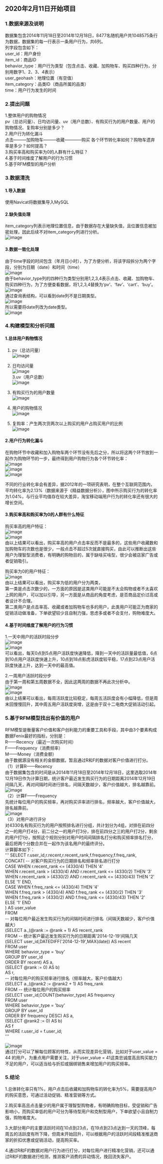 ## 2020年2月11日开始项目
### 1.数据来源及说明
数据集包含2014年11月18日至2014年12月18日，8477名随机用户共1048575条行为数据，数据集的每一行表示一条用户行为，共6列。  
列字段包含如下：  
user_id：用户身份  
item_id：商品ID  
behavior_type：用户行为类型（包含点击、收藏、加购物车、购买四种行为，分别用数字1、2、3、4表示）  
user_geohash：地理位置（有空值）  
item_category：品类ID（商品所属的品类）  
time：用户行为发生的时间  

### 2.提出问题
1.整体用户的购物情况  
pv（总访问量）、日均访问量、uv（用户总数）、有购买行为的用户数量、用户的购物情况、复购率分别是多少？  
2.用户行为转化漏斗  
点击———加购物车———收藏————购买 各个环节转化率如何？购物车遗弃率是多少？如何提高？  
3.购买率高和购买率为0的人群有什么特征？  
4.基于时间维度了解用户的行为习惯  
5.基于RFM模型的用户分析  

### 3.数据清洗
#### 1.导入数据
使用Navicat将数据集导入MySQL  
#### 2.缺失值处理
item_category列表示地理位置信息，由于数据存在大量缺失值，且位置信息被加密处理，因此后续不对item_category列进行分析。  
![image](https://github.com/slackliu/data_analysis/blob/master/%E6%95%B0%E6%8D%AE%E5%88%86%E6%9E%90%E9%A1%B9%E7%9B%AE/%E5%BC%80%E8%AF%BE%E5%90%A7/%E6%B7%98%E5%AE%9D%E7%94%A8%E6%88%B7%E5%88%86%E6%9E%90/images/1.jpg)  
#### 3.数据一致化处理
由于time字段的时间包含（年月日小时），为了方便分析，将该字段拆分为两个字段，分别为日期（date）和时间（time）  
![image](https://github.com/slackliu/data_analysis/blob/master/%E6%95%B0%E6%8D%AE%E5%88%86%E6%9E%90%E9%A1%B9%E7%9B%AE/%E5%BC%80%E8%AF%BE%E5%90%A7/%E6%B7%98%E5%AE%9D%E7%94%A8%E6%88%B7%E5%88%86%E6%9E%90/images/2.jpg)   
由于behavior_type列的四种行为类型分别用1,2,3,4表示点击、收藏、加购物车、购买四种行为，为了方便查看数据，将1,2,3,4替换为‘pv’、‘fav’、‘cart’、‘buy’。  
![image](https://github.com/slackliu/data_analysis/blob/master/%E6%95%B0%E6%8D%AE%E5%88%86%E6%9E%90%E9%A1%B9%E7%9B%AE/%E5%BC%80%E8%AF%BE%E5%90%A7/%E6%B7%98%E5%AE%9D%E7%94%A8%E6%88%B7%E5%88%86%E6%9E%90/images/3.jpg)  
通过查询表结构，可以看到date列不是日期类型。  
![image](https://github.com/slackliu/data_analysis/blob/master/%E6%95%B0%E6%8D%AE%E5%88%86%E6%9E%90%E9%A1%B9%E7%9B%AE/%E5%BC%80%E8%AF%BE%E5%90%A7/%E6%B7%98%E5%AE%9D%E7%94%A8%E6%88%B7%E5%88%86%E6%9E%90/images/4.jpg)  
所以需要将date列改为date类型。  
![image](https://github.com/slackliu/data_analysis/blob/master/%E6%95%B0%E6%8D%AE%E5%88%86%E6%9E%90%E9%A1%B9%E7%9B%AE/%E5%BC%80%E8%AF%BE%E5%90%A7/%E6%B7%98%E5%AE%9D%E7%94%A8%E6%88%B7%E5%88%86%E6%9E%90/images/5.jpg)  

### 4.构建模型和分析问题
#### 1.总体用户购物情况
1. pv（总访问量）  
![image](https://github.com/slackliu/data_analysis/blob/master/%E6%95%B0%E6%8D%AE%E5%88%86%E6%9E%90%E9%A1%B9%E7%9B%AE/%E5%BC%80%E8%AF%BE%E5%90%A7/%E6%B7%98%E5%AE%9D%E7%94%A8%E6%88%B7%E5%88%86%E6%9E%90/images/6.jpg)  

2. 日均访问量  
![image](https://github.com/slackliu/data_analysis/blob/master/%E6%95%B0%E6%8D%AE%E5%88%86%E6%9E%90%E9%A1%B9%E7%9B%AE/%E5%BC%80%E8%AF%BE%E5%90%A7/%E6%B7%98%E5%AE%9D%E7%94%A8%E6%88%B7%E5%88%86%E6%9E%90/images/7.jpg)  
3.uv（用户总数）  
![image](https://github.com/slackliu/data_analysis/blob/master/%E6%95%B0%E6%8D%AE%E5%88%86%E6%9E%90%E9%A1%B9%E7%9B%AE/%E5%BC%80%E8%AF%BE%E5%90%A7/%E6%B7%98%E5%AE%9D%E7%94%A8%E6%88%B7%E5%88%86%E6%9E%90/images/8.jpg)  
4. 有购买行为的用户数量    
![image](https://github.com/slackliu/data_analysis/blob/master/%E6%95%B0%E6%8D%AE%E5%88%86%E6%9E%90%E9%A1%B9%E7%9B%AE/%E5%BC%80%E8%AF%BE%E5%90%A7/%E6%B7%98%E5%AE%9D%E7%94%A8%E6%88%B7%E5%88%86%E6%9E%90/images/9.jpg)  

5. 用户的购物情况  
![image](https://github.com/slackliu/data_analysis/blob/master/%E6%95%B0%E6%8D%AE%E5%88%86%E6%9E%90%E9%A1%B9%E7%9B%AE/%E5%BC%80%E8%AF%BE%E5%90%A7/%E6%B7%98%E5%AE%9D%E7%94%A8%E6%88%B7%E5%88%86%E6%9E%90/images/10.jpg)  

6. 复购率：产生两次货两次以上购买的用户占购买用户的比例  
![image](https://github.com/slackliu/data_analysis/blob/master/%E6%95%B0%E6%8D%AE%E5%88%86%E6%9E%90%E9%A1%B9%E7%9B%AE/%E5%BC%80%E8%AF%BE%E5%90%A7/%E6%B7%98%E5%AE%9D%E7%94%A8%E6%88%B7%E5%88%86%E6%9E%90/images/11.jpg)  

#### 2.用户行为转化漏斗
在购物环节中收藏和加入购物车两个环节没有先后之分，所以将这两个环节放到一起作为购物环节的一步，最终得到用户购物行为各个环节转化率：    
![image](https://github.com/slackliu/data_analysis/blob/master/%E6%95%B0%E6%8D%AE%E5%88%86%E6%9E%90%E9%A1%B9%E7%9B%AE/%E5%BC%80%E8%AF%BE%E5%90%A7/%E6%B7%98%E5%AE%9D%E7%94%A8%E6%88%B7%E5%88%86%E6%9E%90/images/12.jpg)  
![image](https://github.com/slackliu/data_analysis/blob/master/%E6%95%B0%E6%8D%AE%E5%88%86%E6%9E%90%E9%A1%B9%E7%9B%AE/%E5%BC%80%E8%AF%BE%E5%90%A7/%E6%B7%98%E5%AE%9D%E7%94%A8%E6%88%B7%E5%88%86%E6%9E%90/images/13.jpg)  
![image](https://github.com/slackliu/data_analysis/blob/master/%E6%95%B0%E6%8D%AE%E5%88%86%E6%9E%90%E9%A1%B9%E7%9B%AE/%E5%BC%80%E8%AF%BE%E5%90%A7/%E6%B7%98%E5%AE%9D%E7%94%A8%E6%88%B7%E5%88%86%E6%9E%90/images/14.jpg)  

不同的行业转化率会有差异，据2012年的一项研究表明，在整个互联网范围内，平均转化率为2.13%（数据来源于《精益数据分析》），图中所示购买行为的转化率为1.04%，与行业平均值存在较大差异，淘宝移动端用户行为的转化率还有很大的增长空间。  

#### 3.购买率高和购买率为0的人群有什么特征  
购买率高的用户特征：  
![image](https://github.com/slackliu/data_analysis/blob/master/%E6%95%B0%E6%8D%AE%E5%88%86%E6%9E%90%E9%A1%B9%E7%9B%AE/%E5%BC%80%E8%AF%BE%E5%90%A7/%E6%B7%98%E5%AE%9D%E7%94%A8%E6%88%B7%E5%88%86%E6%9E%90/images/15.jpg)  
![image](https://github.com/slackliu/data_analysis/blob/master/%E6%95%B0%E6%8D%AE%E5%88%86%E6%9E%90%E9%A1%B9%E7%9B%AE/%E5%BC%80%E8%AF%BE%E5%90%A7/%E6%B7%98%E5%AE%9D%E7%94%A8%E6%88%B7%E5%88%86%E6%9E%90/images/16.jpg)  
由以上结果可以看出，购买率高的用户点击率反而不是最多的，这些用户收藏数和加购物车的次数也是很少，一般点击不超过5次就直接购买，由此可以推断出这些用户为理智型消费者，有明确的购物目的，属于缺啥买啥型，很少会被店家广告或者促销吸引。  

购买率为0的用户特征：  
![image](https://github.com/slackliu/data_analysis/blob/master/%E6%95%B0%E6%8D%AE%E5%88%86%E6%9E%90%E9%A1%B9%E7%9B%AE/%E5%BC%80%E8%AF%BE%E5%90%A7/%E6%B7%98%E5%AE%9D%E7%94%A8%E6%88%B7%E5%88%86%E6%9E%90/images/17.jpg)  
由以上结果可以看出，购买率为低的用户分为两类，   
第一类是点击次数少的，一方面的原因是这类用户可能是不太会购物或者不太喜欢上网的用户，可以加以引导，另一方面是从商品的角度考虑，是否商品定价过高或者设计不合理。  
第二类用户是点击率高、收藏或者加购物车也多的用户，此类用户可能正为商家的促销活动做准备，下单欲望较少且自制力强，思虑多或者不会支付，购物难度大。

#### 4.基于时间维度了解用户的行为习惯
1.一天中用户的活跃时段分步  
![image](https://github.com/slackliu/data_analysis/blob/master/%E6%95%B0%E6%8D%AE%E5%88%86%E6%9E%90%E9%A1%B9%E7%9B%AE/%E5%BC%80%E8%AF%BE%E5%90%A7/%E6%B7%98%E5%AE%9D%E7%94%A8%E6%88%B7%E5%88%86%E6%9E%90/images/18.jpg)  
![image](https://github.com/slackliu/data_analysis/blob/master/%E6%95%B0%E6%8D%AE%E5%88%86%E6%9E%90%E9%A1%B9%E7%9B%AE/%E5%BC%80%E8%AF%BE%E5%90%A7/%E6%B7%98%E5%AE%9D%E7%94%A8%E6%88%B7%E5%88%86%E6%9E%90/images/19.jpg)  
可以看出，每天0点到5点用户活跃度快速降低，降到一天中的活跃量最低值，6点到10点用户活跃度快速上升，10点到18点影虎活跃度较平稳，17点到23点用户活跃度快速上升，达到一天中的最高值。  

2.一周用户活跃时段分步  
由于第一周和第五周数据不全，因此这两周的数据不再此次分析中。  
![image](https://github.com/slackliu/data_analysis/blob/master/%E6%95%B0%E6%8D%AE%E5%88%86%E6%9E%90%E9%A1%B9%E7%9B%AE/%E5%BC%80%E8%AF%BE%E5%90%A7/%E6%B7%98%E5%AE%9D%E7%94%A8%E6%88%B7%E5%88%86%E6%9E%90/images/20.jpg)  
![image](https://github.com/slackliu/data_analysis/blob/master/%E6%95%B0%E6%8D%AE%E5%88%86%E6%9E%90%E9%A1%B9%E7%9B%AE/%E5%BC%80%E8%AF%BE%E5%90%A7/%E6%B7%98%E5%AE%9D%E7%94%A8%E6%88%B7%E5%88%86%E6%9E%90/images/21.jpg)  
由以上结果可以看出，每周活跃度比较稳定，每周五活跃度会有小幅降低，但是周末回慢慢回升，其中周五用户活跃度突增，这是由于双十二电商大促销活动引起。

### 5.基于RFM模型找出有价值的用户
RFM模型是衡量客户价值和客户创利能力的重要工具和手段，其中由3个要素构成数据Fenix最好的指标，分别是：    
R——Recency（最近一次购买时间）  
F——Frequency（消费频率）   
M——Money（消费金额）  
由于数据源没有相关的金额数据，暂且通过R和F的数据对客户价值进行打分。  
（1）计算R——Recency    
由于数据集包含的时间是从2014年11月18日至2014年12月18日，这里选取2014年12月19日作为计算日期，统计客户最近发生购买行为的日期距离2014年12月19日间隔几天，再对间隔时间进行排名，间隔天数越少，客户价值越大，排名越靠前。  
![image](https://github.com/slackliu/data_analysis/blob/master/%E6%95%B0%E6%8D%AE%E5%88%86%E6%9E%90%E9%A1%B9%E7%9B%AE/%E5%BC%80%E8%AF%BE%E5%90%A7/%E6%B7%98%E5%AE%9D%E7%94%A8%E6%88%B7%E5%88%86%E6%9E%90/images/22.jpg)  
（2）计算F——Frequency    
先统计每位用户的购买频率，再对购买评率进行排名，频率越大，客户价值越大，排名越靠前。  
![image](https://github.com/slackliu/data_analysis/blob/master/%E6%95%B0%E6%8D%AE%E5%88%86%E6%9E%90%E9%A1%B9%E7%9B%AE/%E5%BC%80%E8%AF%BE%E5%90%A7/%E6%B7%98%E5%AE%9D%E7%94%A8%E6%88%B7%E5%88%86%E6%9E%90/images/23.jpg)  
（3）对用户进行评分   
对4330名有购买行为的用户按照排名进行分组，共计划分为4组，对排在前四分之一的用户打4分，前二分之一的用户打3分，排在前四分之三的用户打2分，剩余的用户打1分，按照这个规则分别对用户时间间隔排名打分和购买频率排名打分，最后把两个分数合并在一起作为该名用户的最终评分。    
计算脚本如下：   
'''
SELECT r.user_id,r.recent,r.recent_rank,f.frequency,f.freq_rank,   
CONCAT(  --  对客户购买行为的日期排名和频率排名进行打分  
CASE WHEN r.recent_rank <= (4330/4) THEN '4'  
WHEN r.recent_rank > (4330/4) AND r.recent_rank <= (4330/2) THEN '3'  
WHEN r.recent_rank > (4330/2) AND r.recent_rank <= (4330/43) THEN '2'  
ELSE '1' END,  
CASE WHEN f.freq_rank <= (4330/4) THEN '4'  
WHEN f.freq_rank > (4330/4) AND f.freq_rank <= (4330/2) THEN '3'  
WHEN f.freq_rank > (4330/2) AND f.freq_rank <= (4330/43) THEN '2'  
ELSE '1' END  
) AS user_value  
FROM  
--  对每位用户最近发生购买行为的间隔时间进行排名（间隔天数越少，客户价值越大）  
(SELECT a.,(@rank := @rank + 1) AS recent_rank  
FROM  --  统计客户最近发生购买行为的日期距离'2014-12-19'间隔几天  
(SELECT user_id,DATEDIFF('2014-12-19',MAX(date)) AS recent  
FROM user  
WHERE behavior_type = 'buy'  
GROUP BY user_id  
ORDER BY recent) AS a,  
(SELECT @rank := 0) AS b)  
AS r,  
-- 对每位用户的购买频率进行排名（频率越大，客户价值越大）  
(SELECT a.,(@rank2 := @rank2 + 1) AS freq_rank  
FROM   --  统计每位用户的购买频率  
(SELECT user_id,COUNT(behavior_type) AS frequency  
FROM user  
WHERE behavior_type = 'buy'  
GROUP BY user_id  
ORDER BY frequency DESC) AS a,  
(SELECT @rank2 := 0) AS b)  
AS f  
WHERE r.user_id = f.user_id;  
'''

![image](https://github.com/slackliu/data_analysis/blob/master/%E6%95%B0%E6%8D%AE%E5%88%86%E6%9E%90%E9%A1%B9%E7%9B%AE/%E5%BC%80%E8%AF%BE%E5%90%A7/%E6%B7%98%E5%AE%9D%E7%94%A8%E6%88%B7%E5%88%86%E6%9E%90/images/24.jpg)  
通过打分可以了解每位顾客的特性，从而实现差异化营销，比如对于user_value = 44 的用户，为重点用户需要关注，对于user_value = 41这类忠诚度高且购买能力不足的用户，可以适当给与折扣或捆绑销售来增加用户的购买频率。  


### 5.结论
1.总体转化率只有1%，用户点击后收藏和加购物车的转化率为5%，需要提高用户的购买意愿，可通过活动促销、精准营销等方式。

2.购买率高且点击量少的用户属于理智型购物者，有明确购物目标，受促销和广告影响小，而购买率低的用户可分为等待型用户和克制型用户，下单欲望小且自制力强，购物难度大。  

3.大部分用户的主要活跃时间在10点到23点，在19点到23点达到一天的顶峰，每周五的活跃度有所下降，但周末开始回升，可以根据用户的活跃时间段精准推送商家的折扣优惠或促销活动，提高购买率。

4.通过R和F的数据对用户行为进行打分，对每位用户进行精准化营销，还可以通过R和F的数据进行检测，推测客户消费的异动情况，挽回流失客户。










































